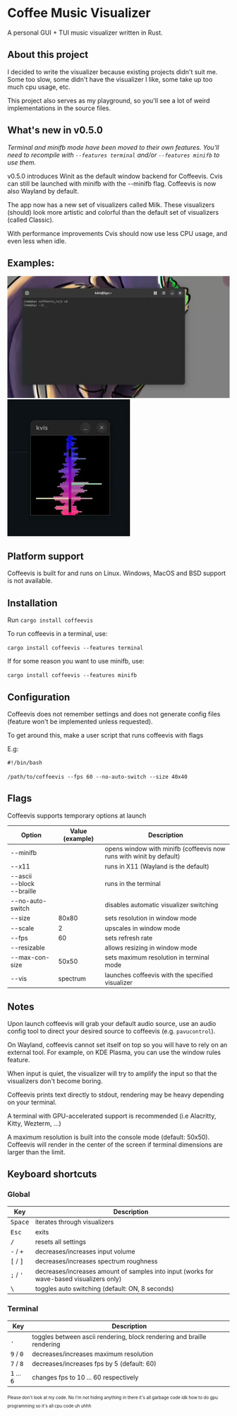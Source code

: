 # Coffee Music Visualizer
A personal GUI + TUI music visualizer written in Rust.

## About this project
I decided to write the visualizer because existing projects didn't suit me.
Some too slow, some didn't have the visualizer I like, some take up too much cpu usage, etc.

This project also serves as my playground, so you'll see a lot of weird implementations in the source files.

## What's new in v0.5.0

*Terminal and minifb mode have been moved to their own features. You'll need to
recompile with `--features terminal` and/or `--features minifb` to use them.*

v0.5.0 introduces Winit as the default window backend for Coffeevis. Cvis can still be launched
with minifb with the --minifb flag. Coffeevis is now also Wayland by default.

The app now has a new set of visualizers called Milk. These visualizers (should) look more artistic and colorful than
the default set of visualizers (called Classic).

With performance improvements Cvis should now use less CPU usage, and even less when idle.

## Examples:

![console mode](./kvis_preview_2.webp)
![windowed mode](./kvis_preview_1.webp)

## Platform support
Coffeevis is built for and runs on Linux.
Windows, MacOS and BSD support is not available.

## Installation
Run `cargo install coffeevis`

To run coffeevis in a terminal, use:

```cargo install coffeevis --features terminal```

If for some reason you want to use minifb, use:

```cargo install coffeevis --features minifb```

## Configuration

Coffeevis does not remember settings and does not generate config files
(feature won't be implemented unless requested).

To get around this, make a user script that runs coffeevis with flags

E.g:
```
#!/bin/bash

/path/to/coffeevis --fps 60 --no-auto-switch --size 40x40

```

## Flags
Coffeevis supports temporary options at launch

| Option | Value (example) | Description |
| ------ | ------ | ------ |
| --minifb |  | opens window with minifb (coffeevis now runs with winit by default) |
| --x11 | | runs in X11 (Wayland is the default) |
| --ascii<br />--block<br />--braille | | runs in the terminal |
| --no-auto-switch | | disables automatic visualizer switching |
| --size | 80x80 | sets resolution in window mode |
| --scale | 2 | upscales in window mode |
| --fps | 60 | sets refresh rate |
| --resizable | | allows resizing in window mode |
| --max-con-size | 50x50 | sets maximum resolution in terminal mode |
| --vis | spectrum | launches coffeevis with the specified visualizer |

## Notes

Upon launch coffeevis will grab your default audio source, use an audio
config tool to direct your desired source to coffeevis (e.g. `pavucontrol`).

On Wayland, coffeevis cannot set itself on top so you will have to rely on an external tool. For example, on KDE Plasma, you can use the window rules feature.

When input is quiet, the visualizer will try to amplify the input so that the visualizers don't become boring.

Coffeevis prints text directly to stdout, rendering may be heavy depending on your terminal.

A terminal with GPU-accelerated support is recommended (i.e Alacritty, Kitty, Wezterm, ...)

A maximum resolution is built into the console mode (default: 50x50). Coffeevis will render in the center of the screen if terminal dimensions are larger than the limit.

## Keyboard shortcuts

### Global
|  Key | Description |
| ------ | ------ |
| <kbd>Space</kbd> | iterates through visualizers |
| <kbd>Esc</kbd> | exits |
| <kbd>/</kbd> | resets all settings |
| <kbd>-</kbd> / <kbd>+</kbd> | decreases/increases input volume |
| <kbd>\[</kbd> / <kbd>\]</kbd> | decreases/increases spectrum roughness |
| <kbd>;</kbd> / <kbd>'</kbd> | decreases/increases amount of samples into input (works for wave-based visualizers only) |
| <kbd>\\</bkd> | toggles auto switching (default: ON, 8 seconds) |

### Terminal
|  Key | Description |
| ------ | ------ |
| <kbd>.</kbd> | toggles between ascii rendering, block rendering and braille rendering |
| <kbd>9</kbd> / <kbd>0</kbd> | decreases/increases maximum resolution |
| <kbd>7</kbd> / <kbd>8</kbd> | decreases/increases fps by 5 (default: 60) |
| <kbd>1</kbd> ... <kbd>6</kbd> | changes fps to 10 ... 60 respectively |

<sup><sub>Please don't look at my code. No I'm not hiding anything in there it's all garbage code idk how to do gpu programming so it's all cpu code uh uhhh</sub></sup>

